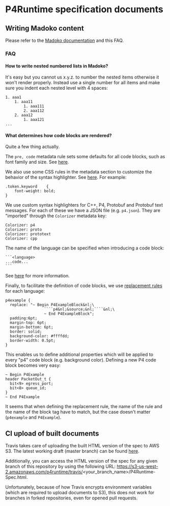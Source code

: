 # P4Runtime specification documents

## Writing Madoko content

Please refer to the [Madoko documentation](http://madoko.org/reference.html) and
this FAQ.

### FAQ

#### How to write nested numbered lists in Madoko?

It's easy but you cannot us x.y.z. to number the nested items otherwise it won't
render properly. Instead use a single number for all items and make sure you
indent each nested level with 4 spaces:
```
1. aaa1
    1. aaa11
        1. aaa111
        2. aaa112
    2. aaa12
        1. aaa121
...
```

#### What determines how code blocks are rendered?

Quite a few thing actually.

The `pre, code` metadata rule sets some defaults for all code blocks, such as
font family and size. See
[here](http://madoko.org/reference.html#sec-css-font-family).

We also use some CSS rules in the metadata section to customize the behavior of
the syntax highlighter. See
[here](http://madoko.org/reference.html#sec-advanced--customizing-highlight-colors).
For example:
```
.token.keyword    {
    font-weight: bold;
}
```

We use custom syntax highlighters for C++, P4, Protobuf and Protobuf text
messages. For each of these we have a JSON file (e.g. `p4.json`). They are
"imported" through the `Colorizer` metadata key:
```
Colorizer: p4
Colorizer: proto
Colorizer: prototext
Colorizer: cpp
```
The name of the language can be specified when introducing a code block:
````
```<language>
...code...
```
````
See
[here](http://madoko.org/reference.html#sec-advanced--custom-syntax-highlighting)
for more information.

Finally, to facilitate the definition of code blocks, we use [replacement
rules](http://madoko.org/reference.html#sec-replace) for each language:
```
p4example {
  replace: "~ Begin P4ExampleBlock&nl;\
                 ````p4&nl;&source;&nl;````&nl;\
                 ~ End P4ExampleBlock";
  padding:6pt;
  margin-top: 6pt;
  margin-bottom: 6pt;
  border: solid;
  background-color: #ffffdd;
  border-width: 0.5pt;
}
```
This enables us to define additional properties which will be applied to every
"p4" code block (e.g. background color). Defining a new P4 code block becomes
very easy:
```
~ Begin P4Example
header PacketOut_t {
  bit<9> egress_port;
  bit<8> queue_id;
}
~ End P4Example
```
It seems that when defining the replacement rule, the name of the rule and the
name of the block tag have to match, but the case doesn't matter (`p4example`
and `P4Example`).

## CI upload of built documents

Travis takes care of uploading the built HTML version of the spec to AWS S3. The
latest working draft (master branch) can be found
[here](https://s3-us-west-2.amazonaws.com/p4runtime/docs/master/P4Runtime-Spec.html).

Additionally, you can access the HTML version of the spec for any given branch
of this repository by using the following URL:
https://s3-us-west-2.amazonaws.com/p4runtime/travis/<your_branch_name>/P4Runtime-Spec.html.

Unfortunately, because of how Travis encrypts environment variables (which are
required to upload documents to S3), this does not work for branches in forked
repositories, even for opened pull requests.
